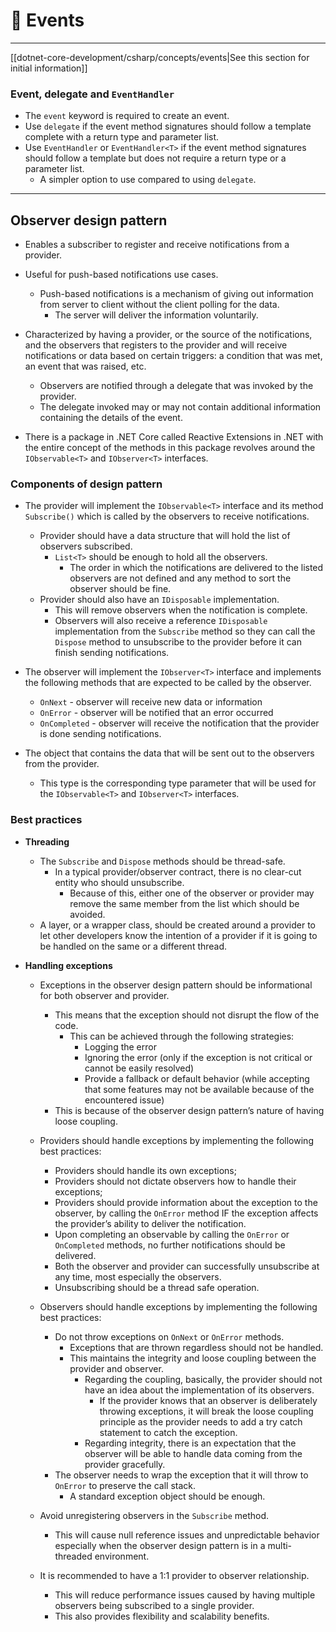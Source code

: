 # 🚨 Events
---

[[dotnet-core-development/csharp/concepts/events|See this section for initial information]]

### Event, delegate and `EventHandler`

- The `event` keyword is required to create an event.
- Use `delegate` if the event method signatures should follow a template complete with a return type and parameter list.
- Use `EventHandler` or `EventHandler<T>` if the event method signatures should follow a template but does not require a return type or a parameter list.
    - A simpler option to use compared to using `delegate`.

---

## Observer design pattern

- Enables a subscriber to register and receive notifications from a provider.
- Useful for push-based notifications use cases.
    - Push-based notifications is a mechanism of giving out information from server to client without the client polling for the data.
        - The server will deliver the information voluntarily.

- Characterized by having a provider, or the source of the notifications, and the observers that registers to the provider and will receive notifications or data based on certain triggers: a condition that was met, an event that was raised, etc.
    - Observers are notified through a delegate that was invoked by the provider.
    - The delegate invoked may or may not contain additional information containing the details of the event.

- There is a package in .NET Core called Reactive Extensions in .NET with the entire concept of the methods in this package revolves around the `IObservable<T>` and `IObserver<T>` interfaces.

### Components of design pattern

- The provider will implement the `IObservable<T>` interface and its method `Subscribe()` which is called by the observers to receive notifications.
    - Provider should have a data structure that will hold the list of observers subscribed.
        - `List<T>` should be enough to hold all the observers.
            - The order in which the notifications are delivered to the listed observers are not defined and any method to sort the observer should be fine.
    - Provider should also have an `IDisposable` implementation.
        - This will remove observers when the notification is complete.
        - Observers will also receive a reference `IDisposable` implementation from the `Subscribe` method so they can call the `Dispose` method to unsubscribe to the provider before it can finish sending notifications.

- The observer will implement the `IObserver<T>` interface and implements the following methods that are expected to be called by the observer.
    - `OnNext` - observer will receive new data or information
    - `OnError` - observer will be notified that an error occurred
    - `OnCompleted` - observer will receive the notification that the provider is done sending notifications.

- The object that contains the data that will be sent out to the observers from the provider.
    - This type is the corresponding type parameter that will be used for the `IObservable<T>` and `IObserver<T>` interfaces.

### Best practices

- **Threading**
    - The `Subscribe` and `Dispose` methods should be thread-safe.
        - In a typical provider/observer contract, there is no clear-cut entity who should unsubscribe.
            - Because of this, either one of the observer or provider may remove the same member from the list which should be avoided.
    - A layer, or a wrapper class, should be created around a provider to let other developers know the intention of a provider if it is going to be handled on the same or a different thread.

- **Handling exceptions**    
    - Exceptions in the observer design pattern should be informational for both observer and provider.
        - This means that the exception should not disrupt the flow of the code.
            - This can be achieved through the following strategies:
                - Logging the error
                - Ignoring the error (only if the exception is not critical or cannot be easily resolved)
                - Provide a fallback or default behavior (while accepting that some features may not be available because of the encountered issue)
        - This is because of the observer design pattern’s nature of having loose coupling.

    - Providers should handle exceptions by implementing the following best practices:
        - Providers should handle its own exceptions;
        - Providers should not dictate observers how to handle their exceptions;
        - Providers should provide information about the exception to the observer, by calling the `OnError` method IF the exception affects the provider’s ability to deliver the notification.
        - Upon completing an observable by calling the `OnError` or `OnCompleted` methods, no further notifications should be delivered.
        - Both the observer and provider can successfully unsubscribe at any time, most especially the observers.
        - Unsubscribing should be a thread safe operation.

    - Observers should handle exceptions by implementing the following best practices:
        - Do not throw exceptions on `OnNext` or `OnError` methods.
            - Exceptions that are thrown regardless should not be handled.
            - This maintains the integrity and loose coupling between the provider and observer.
                - Regarding the coupling, basically, the provider should not have an idea about the implementation of its observers.
                    - If the provider knows that an observer is deliberately throwing exceptions, it will break the loose coupling principle as the provider needs to add a try catch statement to catch the exception.
                - Regarding integrity, there is an expectation that the observer will be able to handle data coming from the provider gracefully.
        - The observer needs to wrap the exception that it will throw to `OnError` to preserve the call stack.
            - A standard exception object should be enough.

    - Avoid unregistering observers in the `Subscribe` method.
        - This will cause null reference issues and unpredictable behavior especially when the observer design pattern is in a multi-threaded environment.

    - It is recommended to have a 1:1 provider to observer relationship.        
        - This will reduce performance issues caused by having multiple observers being subscribed to a single provider.
        - This also provides flexibility and scalability benefits.
